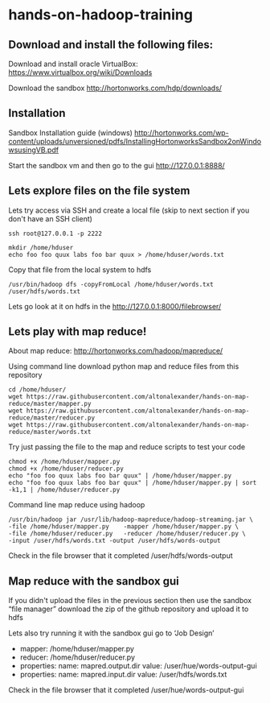 hands-on-hadoop-training
========================

Download and install the following files:
-----

Download and install oracle VirtualBox: https://www.virtualbox.org/wiki/Downloads 

Download the sandbox http://hortonworks.com/hdp/downloads/


Installation
-----
Sandbox Installation guide (windows) http://hortonworks.com/wp-content/uploads/unversioned/pdfs/InstallingHortonworksSandbox2onWindowsusingVB.pdf 

Start the sandbox vm and then go to the gui http://127.0.0.1:8888/


Lets explore files on the file system
------

Lets try access via SSH and create a local file (skip to next section if you don't have an SSH client)

    ssh root@127.0.0.1 -p 2222

    mkdir /home/hduser
    echo foo foo quux labs foo bar quux > /home/hduser/words.txt
    
Copy that file from the local system to hdfs

    /usr/bin/hadoop dfs -copyFromLocal /home/hduser/words.txt /user/hdfs/words.txt

Lets go look at it on hdfs in the http://127.0.0.1:8000/filebrowser/


Lets play with map reduce!
--------

About map reduce: http://hortonworks.com/hadoop/mapreduce/

Using command line download python map and reduce files from this repository

    cd /home/hduser/
    wget https://raw.githubusercontent.com/altonalexander/hands-on-map-reduce/master/mapper.py
    wget https://raw.githubusercontent.com/altonalexander/hands-on-map-reduce/master/reducer.py
    wget https://raw.githubusercontent.com/altonalexander/hands-on-map-reduce/master/words.txt

Try just passing the file to the map and reduce scripts to test your code

    chmod +x /home/hduser/mapper.py
    chmod +x /home/hduser/reducer.py
    echo "foo foo quux labs foo bar quux" | /home/hduser/mapper.py
    echo "foo foo quux labs foo bar quux" | /home/hduser/mapper.py | sort -k1,1 | /home/hduser/reducer.py

Command line map reduce using hadoop

    /usr/bin/hadoop jar /usr/lib/hadoop-mapreduce/hadoop-streaming.jar \
    -file /home/hduser/mapper.py    -mapper /home/hduser/mapper.py \
    -file /home/hduser/reducer.py   -reducer /home/hduser/reducer.py \
    -input /user/hdfs/words.txt -output /user/hdfs/words-output

Check in the file browser that it completed
/user/hdfs/words-output


Map reduce with the sandbox gui
-----------

If you didn't upload the files in the previous section then use the sandbox “file manager” download the zip of the github repository and upload it to hdfs

Lets also try running it with the sandbox gui
go to ‘Job Design’
- mapper: /home/hduser/mapper.py
- reducer: /home/hduser/reducer.py
- properties: name: mapred.output.dir value: /user/hue/words-output-gui
- properties: name: mapred.input.dir value: /user/hdfs/words.txt

Check in the file browser that it completed
/user/hue/words-output-gui









